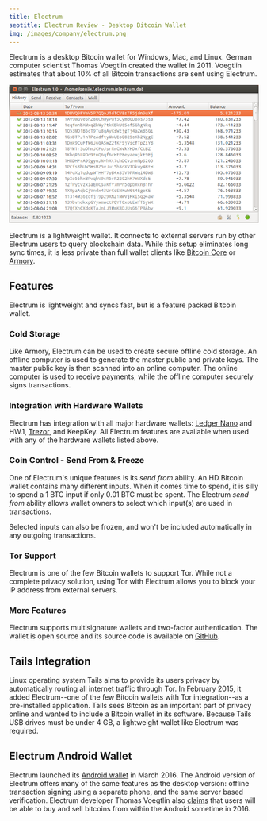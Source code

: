 ```yaml
---
title: Electrum
seotitle: Electrum Review - Desktop Bitcoin Wallet
img: /images/company/electrum.png
---
```

Electrum is a desktop Bitcoin wallet for Windows, Mac, and Linux. German computer scientist Thomas Voegtlin created the wallet in 2011. Voegtlin estimates that about 10% of all Bitcoin transactions are sent using Electrum. 

<img src="/images/electrum-wallet.png" alt="electrum-wallet"/>

Electrum is a lightweight wallet. It connects to external servers run by other Electrum users to query blockchain data. While this setup eliminates long sync times, it is less private than full wallet clients like [Bitcoin Core](/bitcoin-core/) or [Armory](/armory/). 

## Features

Electrum is lightweight and syncs fast, but is a feature packed Bitcoin wallet. 

### Cold Storage

Like Armory, Electrum can be used to create secure offline cold storage. An offline computer is used to generate the master public and private keys. The master public key is then scanned into an online computer. The online computer is used to receive payments, while the offline computer securely signs transactions. 

### Integration with Hardware Wallets

Electrum has integration with all major hardware wallets: [Ledger Nano](/bitcoin-ledger-wallet-review/) and HW.1, [Trezor](/trezor-review-bitcoin-hardware-wallet/), and KeepKey. All Electrum features are available when used with any of the hardware wallets listed above. 

### Coin Control - Send From & Freeze 

One of Electrum's unique features is its _send from_ ability. An HD Bitcoin wallet contains many different inputs. When it comes time to spend, it is silly to spend a 1 BTC input if only 0.01 BTC must be spent. The Electrum _send from_ ability allows wallet owners to select which input(s) are used in transactions. 

Selected inputs can also be frozen, and won't be included automatically in any outgoing transactions. 

### Tor Support

Electrum is one of the few Bitcoin wallets to support Tor. While not a complete privacy solution, using Tor with Electrum allows you to block your IP address from external servers. 

### More Features

Electrum supports multisignature wallets and two-factor authentication. The wallet is open source and its source code is available on [GitHub](https://github.com/spesmilo/electrum).  

## Tails Integration

Linux operating system Tails aims to provide its users privacy by automatically routing all internet traffic through Tor. In February 2015, it added Electrum--one of the few Bitcoin wallets with Tor integration--as a pre-installed application. Tails sees Bitcoin as an important part of privacy online and wanted to include a Bitcoin wallet in its software. Because Tails USB drives must be under 4 GB, a lightweight wallet like Electrum was required. 

## Electrum Android Wallet

Electrum launched its [Android wallet](https://play.google.com/store/apps/details?id=org.electrum.electrum&hl=en) in March 2016. The Android version of Electrum offers many of the same features as the desktop version: offline transaction signing using a separate phone, and the same server based verification. Electrum developer Thomas Voegtlin also [claims](https://bitcoinmagazine.com/articles/electrum-launches-mobile-wallet-for-android-ios-coming-1457104408) that users will be able to buy and sell bitcoins from within the Android sometime in 2016. 

